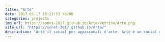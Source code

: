 ```yaml
---
title: "Arté"
date: 2017-05-17 15:22:53 +0200
categories: projects
img_url: https://sonet-2017.github.io/Arte/vetrina/Arte.png
site_url: "https://sonet-2017.github.io/Arte/"
description: "Arté il social per appasionati d'arte. Arté è un social che si rivolge al mondo dell'arte con uno sguardo serio e professoinale. Arté è rivolto a tutti coloro che amano l'arte, attraverso eventi, ..."
---
```


